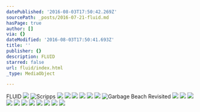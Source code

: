```yaml
---
datePublished: '2016-08-03T17:50:42.269Z'
sourcePath: _posts/2016-07-21-fluid.md
hasPage: true
author: []
via: {}
dateModified: '2016-08-03T17:50:41.693Z'
title: ''
publisher: {}
description: FLUID
starred: false
url: fluid/index.html
_type: MediaObject

---
```

FLUID
![](https://the-grid-user-content.s3-us-west-2.amazonaws.com/164eaddb-cf4b-467d-825f-af6ba71508f8.jpg)
![Scripps](https://s3-us-west-2.amazonaws.com/the-grid-img/p/2d57467ed23ed0d782437d6279fd07560aec2af9.jpg)
![](https://s3-us-west-2.amazonaws.com/the-grid-img/p/92c59f4b3aaaaede8b196cd437a2c61a5fa83bea.jpg)
![](https://the-grid-user-content.s3-us-west-2.amazonaws.com/8c4af0d8-eaea-4056-a899-22f7c54bf536.jpg)
![](https://s3-us-west-2.amazonaws.com/the-grid-img/p/f4815760d27adf479ea39d10cfa61b3c015cae64.jpg)
![](https://the-grid-user-content.s3-us-west-2.amazonaws.com/91e082e0-318a-418e-9ec5-5168a5b5114a.jpg)
![](https://s3-us-west-2.amazonaws.com/the-grid-img/p/a1313c08c1671b51f2abefc10fe23136b474efca.jpg)
![](https://the-grid-user-content.s3-us-west-2.amazonaws.com/98543d1b-6e3d-4f3c-8938-6e83b9e5fae6.jpg)
![Garbage Beach Revisited](https://the-grid-user-content.s3-us-west-2.amazonaws.com/e6781d97-3304-4d5f-9c6a-26896e11a658.jpg)
![](https://the-grid-user-content.s3-us-west-2.amazonaws.com/fac947e5-62c1-4068-b3a7-f41024dd5a15.jpg)
![](https://s3-us-west-2.amazonaws.com/the-grid-img/p/fb1357ba42c3bd0b6e64656d3f8e4be773391d84.jpg)
![](https://the-grid-user-content.s3-us-west-2.amazonaws.com/1803608c-995e-4eca-a006-d3c53da15094.jpg)
![](https://s3-us-west-2.amazonaws.com/the-grid-img/p/a66ebda06c8a7655e413500be34f1d8080c56ff9.jpg)
![](https://the-grid-user-content.s3-us-west-2.amazonaws.com/af886c97-aeae-49a0-97e2-cf8189dc71e0.jpg)
![](https://the-grid-user-content.s3-us-west-2.amazonaws.com/325cc5e1-86e6-499f-b7db-a2bcd69a70f2.jpg)
![](https://the-grid-user-content.s3-us-west-2.amazonaws.com/894a5e94-eb1f-4776-8c09-17a40dddbfaa.jpg)
![](https://the-grid-user-content.s3-us-west-2.amazonaws.com/f037bd12-d169-493d-86c9-14fd089cc55c.jpg)
![](https://the-grid-user-content.s3-us-west-2.amazonaws.com/45e50597-efcd-4505-964a-af519a629542.jpg)
![](https://the-grid-user-content.s3-us-west-2.amazonaws.com/700d5dd2-6693-4775-a66e-72bab3130b19.jpg)
![](https://the-grid-user-content.s3-us-west-2.amazonaws.com/e3a31a2b-7bd0-49cb-8442-233da6bd1311.jpg)